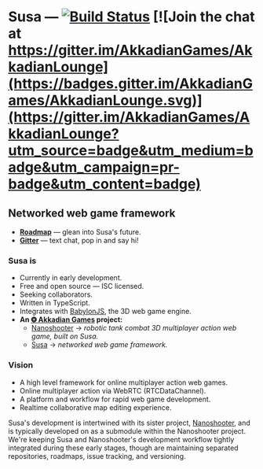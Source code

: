 
# Susa — [![Build Status](https://travis-ci.org/AkkadianGames/Susa.svg?branch=master)](https://travis-ci.org/AkkadianGames/Susa) [![Join the chat at https://gitter.im/AkkadianGames/AkkadianLounge](https://badges.gitter.im/AkkadianGames/AkkadianLounge.svg)](https://gitter.im/AkkadianGames/AkkadianLounge?utm_source=badge&utm_medium=badge&utm_campaign=pr-badge&utm_content=badge)

## Networked web game framework

  - [**Roadmap**](https://trello.com/b/MGlfhN1a/susa-roadmap) — glean into Susa's future.
  - [**Gitter**](https://gitter.im/AkkadianGames/AkkadianLounge) — text chat, pop in and say hi!

### Susa is

  - Currently in early development.
  - Free and open source — ISC licensed.
  - Seeking collaborators.
  - Written in TypeScript.
  - Integrates with [BabylonJS](http://www.babylonjs.com/), the 3D web game engine.
  - **An [❂ Akkadian Games](https://github.com/AkkadianGames) project:**
    - [Nanoshooter](https://github.com/AkkadianGames/Nanoshooter#readme) → *robotic tank combat 3D multiplayer action web game, built on Susa.*
    - [Susa](https://github.com/AkkadianGames/Susa#readme) → *networked web game framework.*

### Vision

  - A high level framework for online multiplayer action web games.
  - Online multiplayer action via WebRTC (RTCDataChannel).
  - A platform and workflow for rapid web game development.
  - Realtime collaborative map editing experience.

Susa's development is intertwined with its sister project, [Nanoshooter](https://github.com/AkkadianGames/Nanoshooter#readme), and is typically developed on as a submodule within the Nanoshooter project. We're keeping Susa and Nanoshooter's development workflow tightly integrated during these early stages, though are maintaining separated repositories, roadmaps, issue tracking, and versioning.
